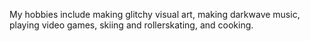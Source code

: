 My hobbies include making glitchy visual art, making darkwave music, playing video games, skiing and rollerskating, and cooking.

